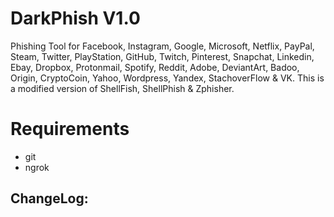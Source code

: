 # DarkPhish V1.0
Phishing Tool for Facebook, Instagram, Google, Microsoft, Netflix, PayPal, Steam, Twitter, PlayStation, GitHub, Twitch, Pinterest, Snapchat, Linkedin, Ebay, Dropbox, Protonmail, Spotify, Reddit, Adobe, DeviantArt, Badoo, Origin, CryptoCoin, Yahoo, Wordpress, Yandex, StachoverFlow & VK. This is a modified version of ShellFish, ShellPhish & Zphisher.

# Requirements
- git
- ngrok

## ChangeLog:
